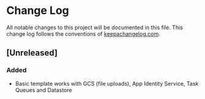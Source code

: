 # Change Log
All notable changes to this project will be documented in this file. This change log follows the conventions of [keepachangelog.com](http://keepachangelog.com/).

## [Unreleased]
### Added
- Basic template works with GCS (file uploads), App Identity Service, Task Queues and Datastore

[0.2.2-SNAPSHOT]: https://github.com/nickbauman/cljgae-template/compare/0.2.1-SNAPSHOT...0.2.2-SNAPSHOT
[0.2.1-SNAPSHOT]: https://github.com/nickbauman/cljgae-template/compare/0.2.0-SNAPSHOT...0.2.1-SNAPSHOT
[0.2.0-SNAPSHOT]: https://github.com/nickbauman/cljgae-template/compare/0.1.0-SNAPSHOT...0.2.0-SNAPSHOT
[0.1.0-SNAPSHOT]: https://github.com/nickbauman/cljgae-template/compare/0.1.0-SNAPSHOT...HEAD
